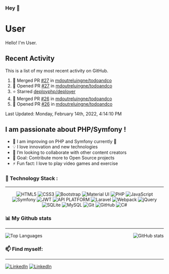 ### Hey 👋

# User

Hello! I'm User.

## Recent Activity

This is a list of my most recent activity on GitHub.

<!--RECENT_ACTIVITY:start-->
1. 🎉 Merged PR [#27](https://github.com/mdoutreluingne/todoandco/pull/27) in [mdoutreluingne/todoandco](https://github.com/mdoutreluingne/todoandco)
2. 💪 Opened PR [#27](https://github.com/mdoutreluingne/todoandco/pull/27) in [mdoutreluingne/todoandco](https://github.com/mdoutreluingne/todoandco)
3. ⭐ Starred [deployphp/deployer](https://github.com/deployphp/deployer)
4. 🎉 Merged PR [#26](https://github.com/mdoutreluingne/todoandco/pull/26) in [mdoutreluingne/todoandco](https://github.com/mdoutreluingne/todoandco)
5. 💪 Opened PR [#26](https://github.com/mdoutreluingne/todoandco/pull/26) in [mdoutreluingne/todoandco](https://github.com/mdoutreluingne/todoandco)
<!--RECENT_ACTIVITY:end-->

<!--RECENT_ACTIVITY:last_update-->
Last Updated: Monday, February 14th, 2022, 4:14:10 PM
<!--RECENT_ACTIVITY:last_update_end-->

## I am passionate about PHP/Symfony !

- 🌱 I am improving on PHP and Symfony currently 💪
- 💡 I love innovation and new technologies
- 👯 I’m looking to collaborate with other content creators
- 🥅 Goal: Contribute more to Open Source projects
- ⚡ Fun fact: I love to play video games and exercise

### 🚀 Technology Stack :
---

<p align="center">
<img alt="HTML5" src="https://img.shields.io/badge/html5-%23E34F26.svg?style=for-the-badge&logo=html5&logoColor=white"/>
<img alt="CSS3" src="https://img.shields.io/badge/css3-%231572B6.svg?style=for-the-badge&logo=css3&logoColor=white"/>
<img alt="Bootstrap" src="https://img.shields.io/badge/bootstrap-%23563D7C.svg?style=for-the-badge&logo=bootstrap&logoColor=white"/>
<img alt="Material UI" src="https://img.shields.io/badge/materialui-%230081CB.svg?style=for-the-badge&logo=material-ui&logoColor=white"/>
<img alt="PHP" src="https://img.shields.io/badge/php-%23777BB4.svg?style=for-the-badge&logo=php&logoColor=white"/>
<img alt="JavaScript" src="https://img.shields.io/badge/javascript-%23323330.svg?style=for-the-badge&logo=javascript&logoColor=%23F7DF1E"/>
<img alt="Symfony" src="https://img.shields.io/badge/symfony-%23000000.svg?style=for-the-badge&logo=symfony&logoColor=white"/>
<img alt="JWT" src="https://img.shields.io/badge/JWT-000000?style=for-the-badge&logo=JSON%20web%20tokens&logoColor=white"/>
<img alt="API PLATFORM" src="https://img.shields.io/badge/API%20PLATFORM-2FC1C1?style=for-the-badge"/>
<img alt="Laravel" src="https://img.shields.io/badge/laravel-%23FF2D20.svg?style=for-the-badge&logo=laravel&logoColor=white"/>
<img alt="Webpack" src="https://img.shields.io/badge/webpack-%238DD6F9.svg?style=for-the-badge&logo=webpack&logoColor=black" />
<img alt="jQuery" src="https://img.shields.io/badge/jquery-%230769AD.svg?style=for-the-badge&logo=jquery&logoColor=white"/>
<img alt="SQLite" src ="https://img.shields.io/badge/sqlite-%2307405e.svg?style=for-the-badge&logo=sqlite&logoColor=white"/>
<img alt="MySQL" src="https://img.shields.io/badge/MySQL-005C84?style=for-the-badge&logo=mysql&logoColor=white"/>
<img alt="Git" src="https://img.shields.io/badge/git-%23F05033.svg?style=for-the-badge&logo=git&logoColor=white"/>
<img alt="GitHub" src="https://img.shields.io/badge/github-%23121011.svg?style=for-the-badge&logo=github&logoColor=white"/>
<img alt="C#" src="https://img.shields.io/badge/c%23-%23239120.svg?style=for-the-badge&logo=c-sharp&logoColor=white"/>
 </p>

### 📊 My Github stats
---

<img align="right" alt="GitHub stats" src="https://github-readme-stats.vercel.app/api?username=mdoutreluingne&show_icons=true&count_private=true&theme=algolia">

![Top Languages](https://github-readme-stats.vercel.app/api/top-langs/?username=mdoutreluingne&hide=objective-c,java,html&theme=algolia)

### 📫 Find myself:
---

<a href="https://www.linkedin.com/in/maxime-doutreluingne">![LinkedIn](https://img.shields.io/badge/LinkedIn-0077B5?style=for-the-badge&logo=linkedin&logoColor=white)</a>
<a href="https://connect.symfony.com/profile/maxdoutreluingne">![LinkedIn](https://img.shields.io/badge/connect-%2300843e.svg?style=for-the-badge&logo=symfony&logoColor=white)</a>
